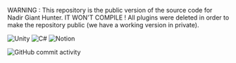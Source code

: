 WARNING : This repository is the public version of the source code for Nadir Giant Hunter. IT WON'T COMPILE ! All plugins were deleted in order to make the repository public (we have a working version in private).

![Unity](https://img.shields.io/badge/unity-%23000000.svg?style=for-the-badge&logo=unity&logoColor=white)
![C#](https://img.shields.io/badge/c%23-%23239120.svg?style=for-the-badge&logo=csharp&logoColor=white)
![Notion](https://img.shields.io/badge/Notion-%23000000.svg?style=for-the-badge&logo=notion&logoColor=white)

![GitHub commit activity](https://img.shields.io/github/commit-activity/t/alvina-dr/nadir-giant-hunter-public?authorFilter=alvina-dr&style=for-the-badge)
